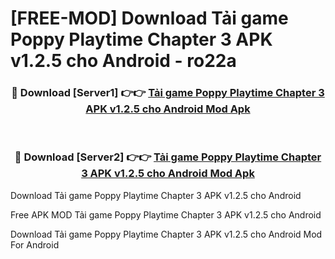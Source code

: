 # [FREE-MOD] Download Tải game Poppy Playtime Chapter 3 APK v1.2.5 cho Android - ro22a


<div align="center">
<h3>🔴 Download [Server1] 👉👉 <a href="https://apk-comot.site?title=Tải_game_Poppy_Playtime_Chapter_3_APK_v1.2.5_cho_Android">Tải game Poppy Playtime Chapter 3 APK v1.2.5 cho Android Mod Apk</a></h3><br>

<h3>🔴 Download [Server2] 👉👉 <a href="https://apk-comot.site?title=Tải_game_Poppy_Playtime_Chapter_3_APK_v1.2.5_cho_Android">Tải game Poppy Playtime Chapter 3 APK v1.2.5 cho Android Mod Apk</a></h3>
</div>



Download Tải game Poppy Playtime Chapter 3 APK v1.2.5 cho Android 

Free APK MOD Tải game Poppy Playtime Chapter 3 APK v1.2.5 cho Android 

Download Tải game Poppy Playtime Chapter 3 APK v1.2.5 cho Android Mod For Android
